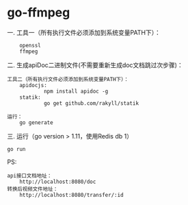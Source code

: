 # go-ffmpeg

一. 工具一（所有执行文件必须添加到系统变量PATH下）：
>
        openssl
        ffmpeg
二. 生成apiDoc二进制文件(不需要重新生成doc文档跳过次步骤)：
>    
    工具二（所有执行文件必须添加到系统变量PATH下）：
        apidocjs:              
                npm install apidoc -g    
        statik:
                go get github.com/rakyll/statik
                
    运行：
        go generate
三. 运行（go version > 1.11，使用Redis db 1）
> 
    
    go run

PS: 
>
    api接口文档地址：
        http://localhost:8080/doc
    转换后视频文件地址：
        http://localhost:8080/transfer/:id